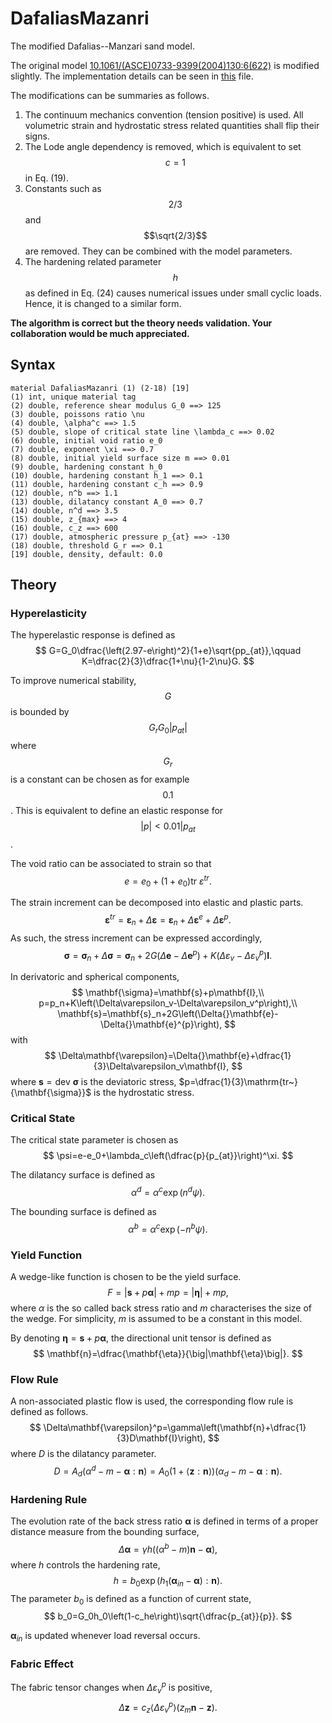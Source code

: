 # DafaliasMazanri

The modified Dafalias--Manzari sand model.

The original model [10.1061/(ASCE)0733-9399(2004)130:6(622)](https://doi.org/10.1061/(ASCE)0733-9399(2004)130:6(622)) is modified slightly. The implementation details can be seen in [this](DafaliasMazanri.pdf) file.

The modifications can be summaries as follows.
1. The continuum mechanics convention (tension positive) is used. All volumetric strain and hydrostatic stress related quantities shall flip their signs.
2. The Lode angle dependency is removed, which is equivalent to set $$c=1$$ in Eq. (19).
3. Constants such as $$2/3$$ and $$\sqrt{2/3}$$ are removed. They can be combined with the model parameters.
4. The hardening related parameter $$h$$ as defined in Eq. (24) causes numerical issues under small cyclic loads. Hence, it is changed to a similar form.

 **The algorithm is correct but the theory needs validation. Your collaboration would be much appreciated.**

## Syntax

```
material DafaliasMazanri (1) (2-18) [19]
(1) int, unique material tag
(2) double, reference shear modulus G_0 ==> 125
(3) double, poissons ratio \nu
(4) double, \alpha^c ==> 1.5
(5) double, slope of critical state line \lambda_c ==> 0.02
(6) double, initial void ratio e_0
(7) double, exponent \xi ==> 0.7
(8) double, initial yield surface size m ==> 0.01
(9) double, hardening constant h_0
(10) double, hardening constant h_1 ==> 0.1
(11) double, hardening constant c_h ==> 0.9
(12) double, n^b ==> 1.1
(13) double, dilatancy constant A_0 ==> 0.7
(14) double, n^d ==> 3.5
(15) double, z_{max} ==> 4
(16) double, c_z ==> 600
(17) double, atmospheric pressure p_{at} ==> -130
(18) double, threshold G_r ==> 0.1
[19] double, density, default: 0.0
```

## Theory

### Hyperelasticity
The hyperelastic response is defined as
$$
G=G_0\dfrac{\left(2.97-e\right)^2}{1+e}\sqrt{pp_{at}},\qquad
K=\dfrac{2}{3}\dfrac{1+\nu}{1-2\nu}G.
$$

To improve numerical stability, $$G$$ is bounded by $$G_rG_0|p_{at}|$$ where $$G_r$$ is a constant can be chosen as for example $$0.1$$. This is equivalent to define an elastic response for $$|p|<0.01|p_{at}$$.

The void ratio can be associated to strain so that
$$
e=e_0+\left(1+e_0\right)\mathrm{tr~}{\varepsilon^{tr}}.
$$

The strain increment can be decomposed into elastic and plastic parts.
$$
\mathbf{\varepsilon}^{tr}=\mathbf{\varepsilon}_n+\Delta\mathbf{\varepsilon}=\mathbf{\varepsilon}_n+\Delta\mathbf{\varepsilon}^{e}+\Delta\mathbf{\varepsilon}^{p}.
$$
As such, the stress increment can be expressed accordingly,
$$
\mathbf{\sigma}=\mathbf{\sigma}_n+\Delta\mathbf{\sigma}=\mathbf{\sigma}_n+2G\left(\Delta{}\mathbf{e}-\Delta{}\mathbf{e}^{p}\right)+K\left(\Delta\varepsilon_v-\Delta\varepsilon_v^p\right)\mathbf{I}.
$$

In derivatoric and spherical components,
$$
\mathbf{\sigma}=\mathbf{s}+p\mathbf{I},\\
p=p_n+K\left(\Delta\varepsilon_v-\Delta\varepsilon_v^p\right),\\
\mathbf{s}=\mathbf{s}_n+2G\left(\Delta{}\mathbf{e}-\Delta{}\mathbf{e}^{p}\right),
$$
with
$$
\Delta\mathbf{\varepsilon}=\Delta{}\mathbf{e}+\dfrac{1}{3}\Delta\varepsilon_v\mathbf{I},
$$
where $\mathbf{s}=\mathrm{dev~}{\mathbf{\sigma}}$ is the deviatoric stress, $p=\dfrac{1}{3}\mathrm{tr~}{\mathbf{\sigma}}$ is the hydrostatic stress.

### Critical State
The critical state parameter is chosen as
$$
\psi=e-e_0+\lambda_c\left(\dfrac{p}{p_{at}}\right)^\xi.
$$

The dilatancy surface is defined as
$$
\alpha^d=\alpha^c\exp\left(n^d\psi\right).
$$

The bounding surface is defined as
$$
\alpha^b=\alpha^c\exp\left(-n^b\psi\right).
$$

### Yield Function
A wedge-like function is chosen to be the yield surface.
$$
F=\big|\mathbf{s}+p\mathbf{\alpha}\big|+mp=\big|\mathbf{\eta}\big|+mp,
$$
where $\alpha$ is the so called back stress ratio and $m$ characterises the size of the wedge. For simplicity, $m$ is assumed to be a constant in this model.

By denoting $\mathbf{\eta}=\mathbf{s}+p\mathbf{\alpha}$, the directional unit tensor is defined as
$$
\mathbf{n}=\dfrac{\mathbf{\eta}}{\big|\mathbf{\eta}\big|}.
$$

### Flow Rule
A non-associated plastic flow is used, the corresponding flow rule is defined as follows.
$$
\Delta\mathbf{\varepsilon}^p=\gamma\left(\mathbf{n}+\dfrac{1}{3}D\mathbf{I}\right),
$$
where $D$ is the dilatancy parameter.
$$
D=A_d\left(\alpha^d-m-\mathbf{\alpha}:\mathbf{n}\right)=A_0\left(1+\left\langle\mathbf{z}:\mathbf{n}\right\rangle\right)\left(\alpha_d-m-\mathbf{\alpha}:\mathbf{n}\right).
$$

### Hardening Rule
The evolution rate of the back stress ratio $\mathbf{\alpha}$ is defined in terms of a proper distance measure from the bounding surface,
$$
\Delta\mathbf{\alpha}=\gamma{}h\left(\left(\alpha^b-m\right)\mathbf{n}-\mathbf{\alpha}\right),
$$
where $h$ controls the hardening rate,
$$
h=b_0\exp\left(h_1\left(\mathbf{\alpha}_{in}-\mathbf{\alpha}\right):\mathbf{n}\right).
$$
The parameter $b_0$ is defined as a function of current state,
$$
b_0=G_0h_0\left(1-c_he\right)\sqrt{\dfrac{p_{at}}{p}}.
$$

$\mathbf{\alpha}_{in}$ is updated whenever load reversal occurs.

### Fabric Effect
The fabric tensor changes when $\Delta\varepsilon^p_v$ is positive,
$$
\Delta\mathbf{z}=c_z\left\langle\Delta\varepsilon^p_v\right\rangle\left(z_m\mathbf{n}-\mathbf{z}\right).
$$